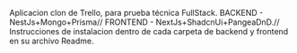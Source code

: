 Aplicacion clon de Trello, para prueba técnica FullStack. 
BACKEND - NestJs+Mongo+Prisma// 
FRONTEND - NextJs+ShadcnUi+PangeaDnD.//
Instrucciones de instalacion dentro de cada carpeta de backend y frontend en su archivo Readme.
